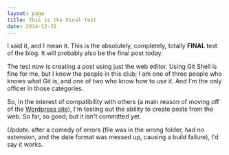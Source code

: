 ```yaml
---
layout: page
title: This is the Final Test
date: 2014-12-31
---
```

I said it, and I mean it. This is the absolutely, completely, totally <b>FINAL</b> test of the blog. It will probably also be the final post today.

The test now is creating a post using just the web editor. Using Git Shell is fine for me, but I know the people in this club; I am one of three people who knows what Git is, and one of two who know how to use it. And I'm the only officer in those categories.

So, in the interest of compatibility with others (a main reason of moving off of the [Wordpress site](http://frc4131.wordpress.com)), I'm testing out the ability to create posts from the web. So far, so good; but it isn't committed yet.

*Update:* after a comedy of errors (file was in the wrong folder, had no extension, and the date format was messed up, causing a build failure), I'd say it works.
